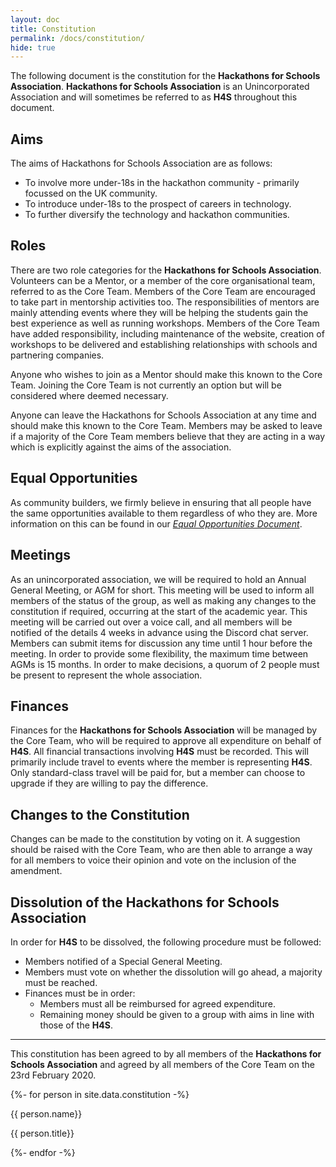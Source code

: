 ```yaml
---
layout: doc
title: Constitution
permalink: /docs/constitution/
hide: true
---
```


The following document is the constitution for the **Hackathons for Schools Association**. **Hackathons for Schools Association** is an Unincorporated Association and will sometimes be referred to as **H4S** throughout this document.

## Aims

The aims of Hackathons for Schools Association are as follows:

- To involve more under-18s in the hackathon community - primarily focussed on the UK community.
- To introduce under-18s to the prospect of careers in technology.
- To further diversify the technology and hackathon communities.

## Roles

There are two role categories for the **Hackathons for Schools Association**. Volunteers can be a Mentor, or a member of the core organisational team, referred to as the Core Team. Members of the Core Team are encouraged to take part in mentorship activities too. The responsibilities of mentors are mainly attending events where they will be helping the students gain the best experience as well as running workshops. Members of the Core Team have added responsibility, including maintenance of the website, creation of workshops to be delivered and establishing relationships with schools and partnering companies.

Anyone who wishes to join as a Mentor should make this known to the Core Team. Joining the Core Team is not currently an option but will be considered where deemed necessary.

Anyone can leave the Hackathons for Schools Association at any time and should make this known to the Core Team. Members may be asked to leave if a majority of the Core Team members believe that they are acting in a way which is explicitly against the aims of the association.


## Equal Opportunities

As community builders, we firmly believe in ensuring that all people have the same opportunities available to them regardless of who they are. More information on this can be found in our [_Equal Opportunities Document_](/docs/equal-opportunities).

## Meetings

As an unincorporated association, we will be required to hold an Annual General Meeting, or AGM for short. This meeting will be used to inform all members of the status of the group, as well as making any changes to the constitution if required, occurring at the start of the academic year.
This meeting will be carried out over a voice call, and all members will be notified of the details 4 weeks in advance using the Discord chat server. Members can submit items for discussion any time until 1 hour before the meeting. In order to provide some flexibility, the maximum time between AGMs is 15 months. In order to make decisions, a quorum of 2 people must be present to represent the whole association.


## Finances

Finances for the **Hackathons for Schools Association** will be managed by the Core Team, who will be required to approve all expenditure on behalf of **H4S**. All financial transactions involving **H4S** must be recorded. This will primarily include travel to events where the member is representing **H4S**. Only standard-class travel will be paid for, but a member can choose to upgrade if they are willing to pay the difference.

## Changes to the Constitution

Changes can be made to the constitution by voting on it. A suggestion should be raised with the Core Team, who are then able to arrange a way for all members to voice their opinion and vote on the inclusion of the amendment.

## Dissolution of the Hackathons for Schools Association

In order for **H4S** to be dissolved, the following procedure must be followed:
- Members notified of a Special General Meeting.
- Members must vote on whether the dissolution will go ahead, a majority must be reached.
- Finances must be in order:
    - Members must all be reimbursed for agreed expenditure.
    - Remaining money should be given to a group with aims in line with those of the **H4S**.

---

This constitution has been agreed to by all members of the **Hackathons for Schools Association** and agreed by all members of the Core Team on the 23rd February 2020.

<div class="signature-container">
  {%- for person in site.data.constitution -%}
  <div class="item">
    <div class="info">
      <p class="name">{{ person.name}}</p>
      <p class="date-signed">{{ person.title}}</p>
    </div>
  </div>
  {%- endfor -%}
</div>